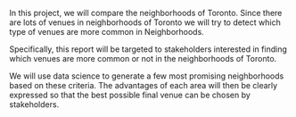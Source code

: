 In this project, we will compare the neighborhoods of Toronto. Since there are lots of venues in neighborhoods of Toronto we will try to detect which type of venues are more common in Neighborhoods.

Specifically, this report will be targeted to stakeholders interested in finding which venues are more common or not in the neighborhoods of Toronto.

We will use data science to generate a few most promising neighborhoods based on these criteria. The advantages of each area will then be clearly expressed so that the best possible final venue can be chosen by stakeholders.
